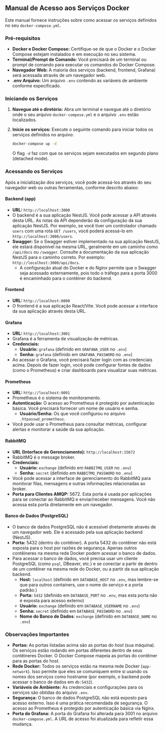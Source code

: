 ## Manual de Acesso aos Serviços Docker

Este manual fornece instruções sobre como acessar os serviços definidos no seu `docker-compose.yml`.

### Pré-requisitos

* **Docker e Docker Compose:** Certifique-se de que o Docker e o Docker Compose estejam instalados e em execução no seu sistema.
* **Terminal/Prompt de Comando:** Você precisará de um terminal ou prompt de comando para executar os comandos do Docker Compose.
* **Navegador Web:** A maioria dos serviços (backend, frontend, Grafana) será acessada através de um navegador web.
* **.env Arquivo:** Um arquivo `.env` contendo as variáveis de ambiente conforme especificado.

### Iniciando os Serviços

1.  **Navegue até o diretório:** Abra um terminal e navegue até o diretório onde o seu arquivo `docker-compose.yml` e o arquivo `.env` estão localizados.

2.  **Inicie os serviços:** Execute o seguinte comando para iniciar todos os serviços definidos no arquivo:

    ````bash
    docker-compose up -d
    ````

    O flag `-d` faz com que os serviços sejam executados em segundo plano (detached mode).

### Acessando os Serviços

Após a inicialização dos serviços, você pode acessá-los através do seu navegador web ou outras ferramentas, conforme descrito abaixo:

#### Backend (app)

* **URL:** `http://localhost:3000`
* O backend é a sua aplicação NestJS. Você pode acessar a API através desta URL. As rotas da API dependerão da configuração da sua aplicação NestJS. Por exemplo, se você tiver um controlador chamado `users` com uma rota `GET /users`, você poderá acessá-lo em `http://localhost:3000/users`.
* **Swagger:** Se o Swagger estiver implementado na sua aplicação NestJS, ele estará disponível na mesma URL, geralmente em um caminho como `/api/docs` ou `/swagger`. Consulte a documentação da sua aplicação NestJS para o caminho correto. Por exemplo: `http://localhost:3000/api/docs`.
    * A configuração atual do Docker e do Nginx permite que o Swagger seja acessado externamente, pois todo o tráfego para a porta 3000 é encaminhado para o contêiner do backend.

#### Frontend

* **URL:** `http://localhost:8000`
* O frontend é a sua aplicação React/Vite. Você pode acessar a interface da sua aplicação através desta URL.

#### Grafana

* **URL:** `http://localhost:3001`
* Grafana é a ferramenta de visualização de métricas.
* **Credenciais:**
    * **Usuário:** `grafana` (definido em `GRAFANA_USER` no `.env`)
    * **Senha:** `grafana` (definido em `GRAFANA_PASSWORD` no `.env`)
* Ao acessar o Grafana, você precisará fazer login com as credenciais acima. Depois de fazer login, você pode configurar fontes de dados (como o Prometheus) e criar dashboards para visualizar suas métricas.

#### Prometheus

* **URL:** `http://localhost:9091`
* Prometheus é o sistema de monitoramento.
* **Autenticação:** O acesso ao Prometheus é protegido por autenticação básica. Você precisará fornecer um nome de usuário e senha.
    * **Usuário/Senha:** Os que você configurou no arquivo `.htpasswd_prometheus`.
* Você pode usar o Prometheus para consultar métricas, configurar alertas e monitorar a saúde da sua aplicação.

#### RabbitMQ

* **URL (Interface de Gerenciamento):** `http://localhost:15672`
* RabbitMQ é o message broker.
* **Credenciais:**
    * **Usuário:** `exchange` (definido em `RABBITMQ_USER` no `.env`)
    * **Senha:** `secret` (definido em `RABBITMQ_PASSWORD` no `.env`)
* Você pode acessar a interface de gerenciamento do RabbitMQ para monitorar filas, mensagens e outras informações relacionadas ao broker.
* **Porta para Clientes AMQP:** 5672. Esta porta é usada por aplicações para se conectar ao RabbitMQ e enviar/receber mensagens. Você não acessa esta porta diretamente em um navegador.

#### Banco de Dados (PostgreSQL)

* O banco de dados PostgreSQL não é acessível diretamente através de um navegador web. Ele é acessado pela sua aplicação backend (NestJS).
* **Porta:** 5432 (dentro do contêiner). A porta 5432 do contêiner não está exposta para o host por razões de segurança. Apenas outros contêineres na mesma rede Docker podem acessar o banco de dados.
* Para acessar o banco de dados, você precisa usar um cliente PostgreSQL (como `psql`, DBeaver, etc.) e se conectar a partir de dentro de um contêiner na mesma rede do Docker, ou a partir da sua aplicação backend.
    * **Host:** `localhost` (definido em `DATABASE_HOST` no `.env`, mas lembre-se que para outros containers, use o nome do serviço e a porta padrão.)
    * **Porta:** `5432` (definido em `DATABASE_PORT` no `.env`, mas esta porta não é exposta para acesso externo)
    * **Usuário:** `exchange` (definido em `DATABASE_USERNAME` no `.env`)
    * **Senha:** `secret` (definido em `DATABASE_PASSWORD` no `.env`)
    * **Nome do Banco de Dados**: `exchange` (definido em `DATABASE_NAME` no `.env`)

### Observações Importantes

* **Portas:** As portas listadas acima são as portas do *host* (sua máquina). Os serviços estão rodando em portas diferentes dentro de seus contêineres Docker. O Docker Compose mapeia as portas do contêiner para as portas do host.
* **Rede Docker:** Todos os serviços estão na mesma rede Docker (`app-network`). Isso permite que eles se comuniquem entre si usando os nomes dos serviços como hostname (por exemplo, o backend pode acessar o banco de dados em `db:5432`).
* **Variáveis de Ambiente:** As credenciais e configurações para os serviços são obtidas do arquivo `.env`.
* **Segurança:** O banco de dados PostgreSQL não está exposto para acesso externo. Isso é uma prática recomendada de segurança. O acesso ao Prometheus é protegido por autenticação básica via Nginx.
* **Porta do Grafana:** A porta do Grafana foi alterada para 3001 no arquivo `docker-compose.yml`. A URL de acesso foi atualizada para refletir essa mudança.

